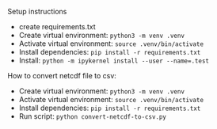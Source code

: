 Setup instructions

- create requirements.txt
- Create virtual environment: `python3 -m venv .venv`
- Activate virtual environment: `source .venv/bin/activate`
- Install dependencies: `pip install -r requirements.txt`
- Install: 
`python -m ipykernel install --user --name=.test`

How to convert netcdf file to csv:
- Create virtual environment: `python3 -m venv .venv`
- Activate virtual environment: `source .venv/bin/activate`
- Install dependencies: `pip install -r requirements.txt`
- Run script: `python convert-netcdf-to-csv.py`